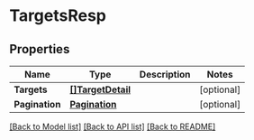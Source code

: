 # TargetsResp

## Properties

Name | Type | Description | Notes
------------ | ------------- | ------------- | -------------
**Targets** | [**[]TargetDetail**](TargetDetail.md) |  | [optional] 
**Pagination** | [**Pagination**](Pagination.md) |  | [optional] 

[[Back to Model list]](../README.md#documentation-for-models) [[Back to API list]](../README.md#documentation-for-api-endpoints) [[Back to README]](../README.md)


